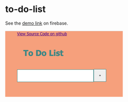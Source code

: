 # to-do-list

See the [demo link](https://to-do-list-tr.web.app) on firebase.

![demo screen shot](/--demo.png)
